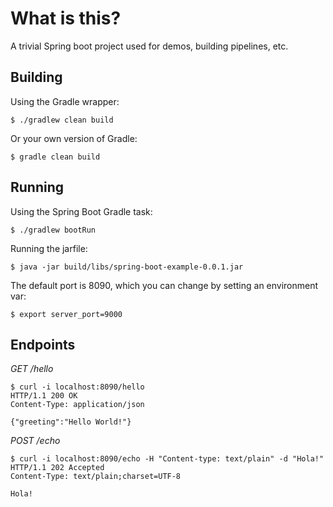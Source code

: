 # What is this?

A trivial Spring boot project used for demos, building pipelines, etc.

## Building

Using the Gradle wrapper:

    $ ./gradlew clean build

Or your own version of Gradle:

    $ gradle clean build

## Running

Using the Spring Boot Gradle task:

    $ ./gradlew bootRun
    
Running the jarfile:

    $ java -jar build/libs/spring-boot-example-0.0.1.jar
    
The default port is 8090, which you can change by setting an environment var:

    $ export server_port=9000
    
## Endpoints

_GET /hello_

    $ curl -i localhost:8090/hello
    HTTP/1.1 200 OK
    Content-Type: application/json
    
    {"greeting":"Hello World!"}
    
_POST /echo_

    $ curl -i localhost:8090/echo -H "Content-type: text/plain" -d "Hola!"
    HTTP/1.1 202 Accepted
    Content-Type: text/plain;charset=UTF-8

    Hola!
